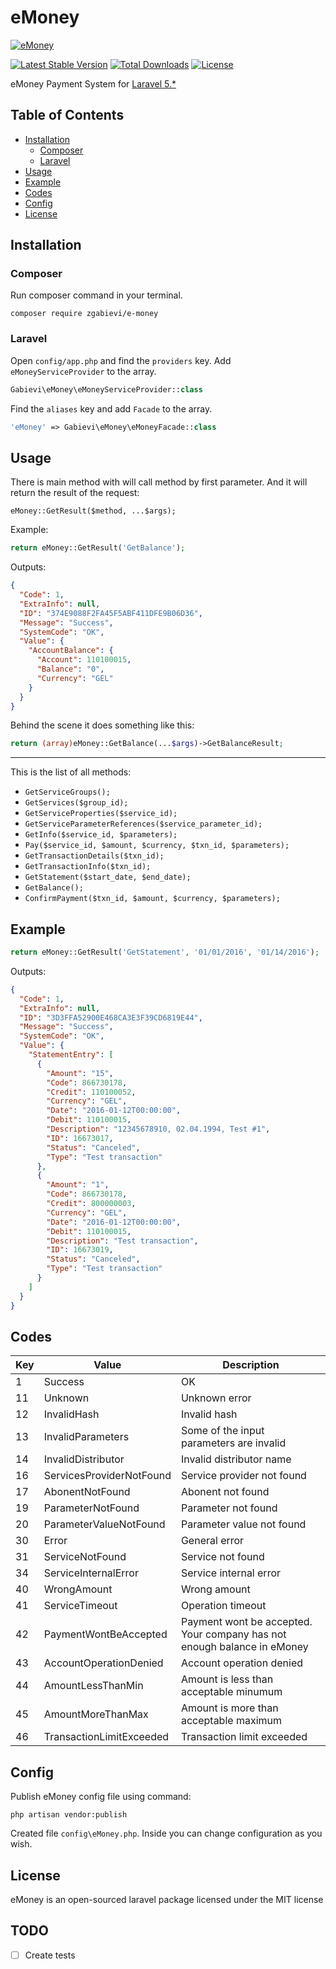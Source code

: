 # eMoney

[![eMoney](https://i.imgsafe.org/fbbe1c636f.png)](https://github.com/zgabievi/eMoney)

[![Latest Stable Version](https://poser.pugx.org/zgabievi/e-money/version.png)](https://packagist.org/packages/zgabievi/e-money)
[![Total Downloads](https://poser.pugx.org/zgabievi/e-money/d/total.png)](https://packagist.org/packages/zgabievi/e-money)
[![License](https://poser.pugx.org/zgabievi/e-money/license)](https://packagist.org/packages/zgabievi/e-money)

eMoney Payment System for [Laravel 5.*](http://laravel.com/)

## Table of Contents
- [Installation](#installation)
    - [Composer](#composer)
    - [Laravel](#laravel)
- [Usage](#usage)
- [Example](#example)
- [Codes](#codes)
- [Config](#config)
- [License](#license)

## Installation

### Composer

Run composer command in your terminal.

    composer require zgabievi/e-money

### Laravel

Open `config/app.php` and find the `providers` key. Add `eMoneyServiceProvider` to the array.

```php
Gabievi\eMoney\eMoneyServiceProvider::class
```

Find the `aliases` key and add `Facade` to the array. 

```php
'eMoney' => Gabievi\eMoney\eMoneyFacade::class
```

## Usage

There is main method with will call method by first parameter.
And it will return the result of the request:

`eMoney::GetResult($method, ...$args);`

Example:

```php
return eMoney::GetResult('GetBalance');
```

Outputs:

```json
{
  "Code": 1,
  "ExtraInfo": null,
  "ID": "374E9088F2FA45F5ABF411DFE9B06D36",
  "Message": "Success",
  "SystemCode": "OK",
  "Value": {
    "AccountBalance": {
      "Account": 110100015,
      "Balance": "0",
      "Currency": "GEL"
    }
  }
}
```

Behind the scene it does something like this:

```php
return (array)eMoney::GetBalance(...$args)->GetBalanceResult;
```

---

This is the list of all methods:

- `GetServiceGroups();`
- `GetServices($group_id);`
- `GetServiceProperties($service_id);`
- `GetServiceParameterReferences($service_parameter_id);`
- `GetInfo($service_id, $parameters);`
- `Pay($service_id, $amount, $currency, $txn_id, $parameters);`
- `GetTransactionDetails($txn_id);`
- `GetTransactionInfo($txn_id);`
- `GetStatement($start_date, $end_date);`
- `GetBalance();`
- `ConfirmPayment($txn_id, $amount, $currency, $parameters);`

## Example

```php
return eMoney::GetResult('GetStatement', '01/01/2016', '01/14/2016');
```

Outputs:

```json
{
  "Code": 1,
  "ExtraInfo": null,
  "ID": "3D3FFA52900E468CA3E3F39CD6819E44",
  "Message": "Success",
  "SystemCode": "OK",
  "Value": {
    "StatementEntry": [
      {
        "Amount": "15",
        "Code": 866730178,
        "Credit": 110100052,
        "Currency": "GEL",
        "Date": "2016-01-12T00:00:00",
        "Debit": 110100015,
        "Description": "12345678910, 02.04.1994, Test #1",
        "ID": 16673017,
        "Status": "Canceled",
        "Type": "Test transaction"
      },
      {
        "Amount": "1",
        "Code": 866730178,
        "Credit": 800000003,
        "Currency": "GEL",
        "Date": "2016-01-12T00:00:00",
        "Debit": 110100015,
        "Description": "Test transaction",
        "ID": 16673019,
        "Status": "Canceled",
        "Type": "Test transaction"
      }
    ]
  }
}
```

## Codes

| Key | Value                    | Description                                                             |
|-----|--------------------------|-------------------------------------------------------------------------|
| 1   | Success                  | OK                                                                      |
| 11  | Unknown                  | Unknown error                                                           |
| 12  | InvalidHash              | Invalid hash                                                            |
| 13  | InvalidParameters        | Some of the input parameters are invalid                                |
| 14  | InvalidDistributor       | Invalid distributor name                                                |
| 16  | ServicesProviderNotFound | Service provider not found                                              |
| 17  | AbonentNotFound          | Abonent not found                                                       |
| 19  | ParameterNotFound        | Parameter not found                                                     |
| 20  | ParameterValueNotFound   | Parameter value not found                                               |
| 30  | Error                    | General error                                                           |
| 31  | ServiceNotFound          | Service not found                                                       |
| 34  | ServiceInternalError     | Service internal error                                                  |
| 40  | WrongAmount              | Wrong amount                                                            |
| 41  | ServiceTimeout           | Operation timeout                                                       |
| 42  | PaymentWontBeAccepted    | Payment wont be accepted. Your company has not enough balance in eMoney |
| 43  | AccountOperationDenied   | Account operation denied                                                |
| 44  | AmountLessThanMin        | Amount is less than acceptable minumum                                  |
| 45  | AmountMoreThanMax        | Amount is more than acceptable maximum                                  |
| 46  | TransactionLimitExceeded | Transaction limit exceeded                                              |

## Config

Publish eMoney config file using command:

```
php artisan vendor:publish
```

Created file `config\eMoney.php`. Inside you can change configuration as you wish.

## License

eMoney is an open-sourced laravel package licensed under the MIT license

## TODO
- [ ] Create tests
